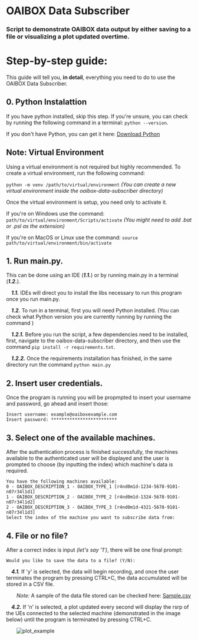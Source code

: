 # OAIBOX Data Subscriber

### Script to demonstrate OAIBOX data output by either saving to a file or visualizing a plot updated overtime.

# Step-by-step guide:

This guide will tell you, **in detail**, everything you need to do to use the OAIBOX Data Subscriber.

## **0. Python Instalattion** 

If you have python installed, skip this step. If you're unsure, you can check by running the following command in a terminal:
```python --version```.

If you don't have Python, you can get it here: [Download Python](https://www.python.org/downloads/)

## **Note: Virtual Environment** 

Using a virtual environment is not required but highly recommended. To create a virtual environment, run the following command:

```python -m venv /path/to/virtual/environment``` _(You can create a new virtual environment inside the oaibox-data-subscriber directory)_

Once the virtual environment is setup, you need only to activate it. 

If you're on Windows use the command: ```path/to/virtual/environment/Scripts/activate``` _(You might need to add .bat or .psl as the extension)_

If you're on MacOS or Linux use the command: ```source path/to/virtual/environment/bin/activate```

## **1.** Run main.py. 

This can be done using an IDE (***1.1.***) or by running main.py in a terminal (***1.2.***).

&emsp;***1.1.*** IDEs will direct you to install the libs necessary to run this program once you run main.py.

&emsp;***1.2.*** To run in a terminal, first you will need Python installed. (You can check what Python version you are currently running by running the command )

&emsp;***1.2.1.*** Before you run the script, a few dependencies need to be installed, first, navigate to the oaibox-data-subscriber directory, and then use the command ```pip install -r requirements.txt```.

&emsp;***1.2.2.*** Once the requirements installation has finished, in the same directory run the command ```python main.py```

## **2.** Insert user credentials.

Once the program is running you will be propmpted to insert your username and password, go ahead and insert those:
```
Insert username: example@oaiboxexample.com
Insert password: *************************
```
## **3.** Select one of the available machines. 

After the authentication process is finished successfully, the machines available to the authenticated user will be displayed and the user is prompted to choose (by inputting the index) which machine's data is required.
```
You have the following machines available:
0 - OAIBOX_DESCRIPTION_1 - OAIBOX_TYPE_1 [r4nd0m1d-1234-5678-9101-n07r34l1d1]
1 - OAIBOX_DESCRIPTION_2 - OAIBOX_TYPE_2 [r4nd0m1d-1324-5678-9101-n07r34l1d2]
2 - OAIBOX_DESCRIPTION_3 - OAIBOX_TYPE_3 [r4nd0m1d-4321-5678-9101-n07r34l1d3]
Select the index of the machine you want to subscribe data from:
```
## **4.** File or no file?

After a correct index is input _(let's say '1')_, there will be one final prompt:
```
Would you like to save the data to a file? (Y/N):
```
&emsp;***4.1.*** If 'y' is selected, the data will begin recording, and once the user terminates the program by pressing CTRL+C, the data accumulated will be stored in a CSV file.

&emsp;&emsp;*Note:* A sample of the data file stored can be checked here: [Sample.csv](output/sample.csv)

&emsp;***4.2.*** If 'n' is selected, a plot updated every second will display the rsrp of the UEs connected to the selected machine (demonstrated in the image below) until the program is terminated by pressing CTRL+C.

&emsp;&emsp;![plot_example](output/sample.png)
